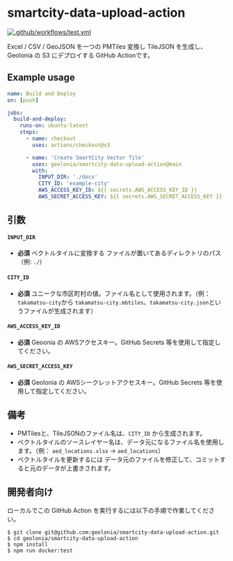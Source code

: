 # smartcity-data-upload-action

[![.github/workflows/test.yml](https://github.com/geolonia/smartcity-data-upload-action/actions/workflows/test.yml/badge.svg)](https://github.com/geolonia/smartcity-data-upload-action/actions/workflows/test.yml)

Excel / CSV / GeoJSON を一つの PMTiles 変換し TileJSON を生成し、Geolonia の S3 にデプロイする GitHub Actionです。

## Example usage

```yaml
name: Build and Deploy
on: [push]

jobs:
  build-and-deploy:
    runs-on: ubuntu-latest
    steps:
      - name: checkout
        uses: actions/checkout@v3

      - name: 'Create SmartCity Vector Tile'
        uses: geolonia/smartcity-data-upload-action@main
        with:
          INPUT_DIR: './docs'
          CITY_ID: 'example-city'
          AWS_ACCESS_KEY_ID: ${{ secrets.AWS_ACCESS_KEY_ID }}
          AWS_SECRET_ACCESS_KEY: ${{ secrets.AWS_SECRET_ACCESS_KEY }}
```

## 引数

#### `INPUT_DIR`
- **必須** ベクトルタイルに変換する ファイルが置いてあるディレクトリのパス　（例: `./`）

#### `CITY_ID`
- **必須** ユニークな市区町村の値。ファイル名として使用されます。（例： `takamatsu-city`から `takamatsu-city.mbtiles`、`takamatsu-city.json`というファイルが生成されます）

#### `AWS_ACCESS_KEY_ID`
- **必須** Geoonia の AWSアクセスキー。GitHub Secrets 等を使用して指定してください。

#### `AWS_SECRET_ACCESS_KEY`
- **必須** Geolonia の AWSシークレットアクセスキー。GitHub Secrets 等を使用して指定してください。

## 備考
* PMTilesと、TileJSONのファイル名は、`CITY_ID` から生成されます。
* ベクトルタイルのソースレイヤー名は、データ元になるファイル名を使用します。（例： `aed_locations.xlsx` → `aed_locations`）
* ベクトルタイルを更新するには データ元のファイルを修正して、コミットすると元のデータが上書きされます。

##  開発者向け

ローカルでこの GitHub Action を実行するには以下の手順で作業してください。

```
$ git clone git@github.com:geolonia/smartcity-data-upload-action.git
$ cd geolonia/smartcity-data-upload-action
$ npm install
$ npm run docker:test
```
